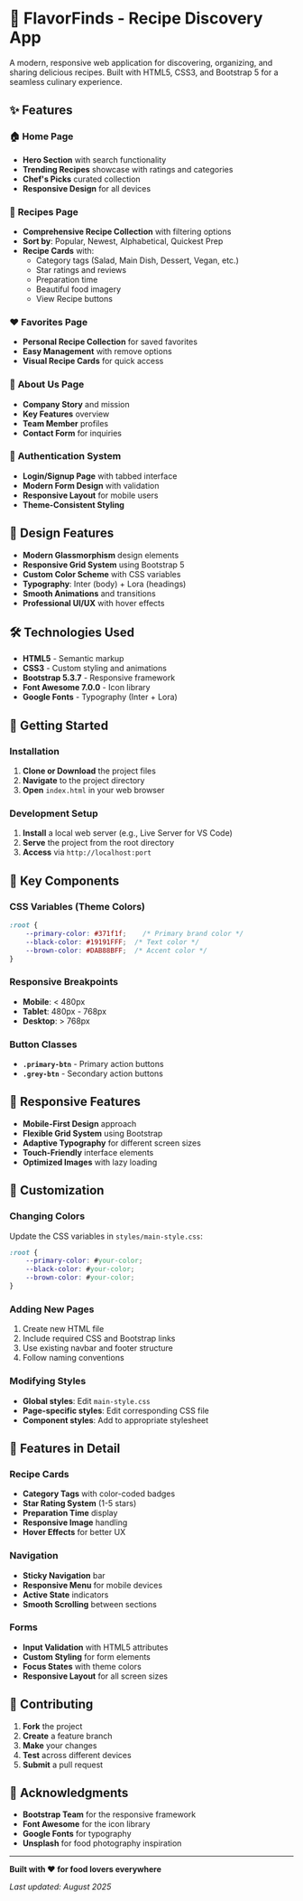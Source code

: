 # 🍳 FlavorFinds - Recipe Discovery App

A modern, responsive web application for discovering, organizing, and sharing delicious recipes. Built with HTML5, CSS3, and Bootstrap 5 for a seamless culinary experience.

## ✨ Features

### 🏠 **Home Page**
- **Hero Section** with search functionality
- **Trending Recipes** showcase with ratings and categories
- **Chef's Picks** curated collection
- **Responsive Design** for all devices

### 📖 **Recipes Page**
- **Comprehensive Recipe Collection** with filtering options
- **Sort by**: Popular, Newest, Alphabetical, Quickest Prep
- **Recipe Cards** with:
  - Category tags (Salad, Main Dish, Dessert, Vegan, etc.)
  - Star ratings and reviews
  - Preparation time
  - Beautiful food imagery
  - View Recipe buttons

### ❤️ **Favorites Page**
- **Personal Recipe Collection** for saved favorites
- **Easy Management** with remove options
- **Visual Recipe Cards** for quick access

### 👥 **About Us Page**
- **Company Story** and mission
- **Key Features** overview
- **Team Member** profiles
- **Contact Form** for inquiries

### 🔐 **Authentication System**
- **Login/Signup Page** with tabbed interface
- **Modern Form Design** with validation
- **Responsive Layout** for mobile users
- **Theme-Consistent Styling**

## 🎨 Design Features

- **Modern Glassmorphism** design elements
- **Responsive Grid System** using Bootstrap 5
- **Custom Color Scheme** with CSS variables
- **Typography**: Inter (body) + Lora (headings)
- **Smooth Animations** and transitions
- **Professional UI/UX** with hover effects

## 🛠️ Technologies Used

- **HTML5** - Semantic markup
- **CSS3** - Custom styling and animations
- **Bootstrap 5.3.7** - Responsive framework
- **Font Awesome 7.0.0** - Icon library
- **Google Fonts** - Typography (Inter + Lora)

## 🚀 Getting Started

### Installation
1. **Clone or Download** the project files
2. **Navigate** to the project directory
3. **Open** `index.html` in your web browser

### Development Setup
1. **Install** a local web server (e.g., Live Server for VS Code)
2. **Serve** the project from the root directory
3. **Access** via `http://localhost:port`

## 🎯 Key Components

### CSS Variables (Theme Colors)
```css
:root {
    --primary-color: #371f1f;    /* Primary brand color */
    --black-color: #19191FFF;  /* Text color */
    --brown-color: #DAB88BFF;  /* Accent color */
}
```

### Responsive Breakpoints
- **Mobile**: < 480px
- **Tablet**: 480px - 768px
- **Desktop**: > 768px

### Button Classes
- **`.primary-btn`** - Primary action buttons
- **`.grey-btn`** - Secondary action buttons

## 📱 Responsive Features

- **Mobile-First Design** approach
- **Flexible Grid System** using Bootstrap
- **Adaptive Typography** for different screen sizes
- **Touch-Friendly** interface elements
- **Optimized Images** with lazy loading

## 🔧 Customization

### Changing Colors
Update the CSS variables in `styles/main-style.css`:
```css
:root {
    --primary-color: #your-color;
    --black-color: #your-color;
    --brown-color: #your-color;
}
```

### Adding New Pages
1. Create new HTML file
2. Include required CSS and Bootstrap links
3. Use existing navbar and footer structure
4. Follow naming conventions

### Modifying Styles
- **Global styles**: Edit `main-style.css`
- **Page-specific styles**: Edit corresponding CSS file
- **Component styles**: Add to appropriate stylesheet

## 🌟 Features in Detail

### Recipe Cards
- **Category Tags** with color-coded badges
- **Star Rating System** (1-5 stars)
- **Preparation Time** display
- **Responsive Image** handling
- **Hover Effects** for better UX

### Navigation
- **Sticky Navigation** bar
- **Responsive Menu** for mobile devices
- **Active State** indicators
- **Smooth Scrolling** between sections

### Forms
- **Input Validation** with HTML5 attributes
- **Custom Styling** for form elements
- **Focus States** with theme colors
- **Responsive Layout** for all screen sizes

## 🤝 Contributing

1. **Fork** the project
2. **Create** a feature branch
3. **Make** your changes
4. **Test** across different devices
5. **Submit** a pull request

## 🎉 Acknowledgments

- **Bootstrap Team** for the responsive framework
- **Font Awesome** for the icon library
- **Google Fonts** for typography
- **Unsplash** for food photography inspiration

---

**Built with ❤️ for food lovers everywhere**

*Last updated: August 2025*
